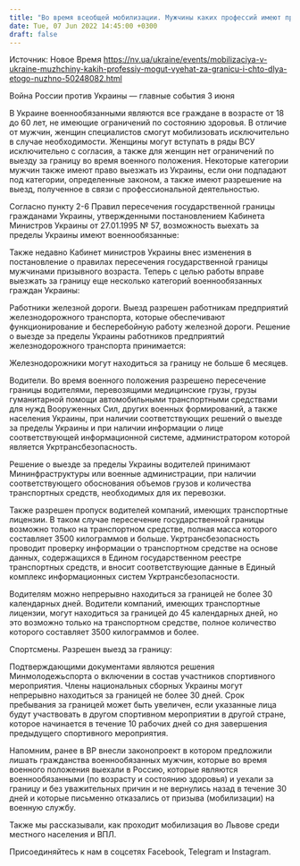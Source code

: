 ```yaml
---
title: "Во время всеобщей мобилизации. Мужчины каких профессий имеют право выезжать за границу"
date: Tue, 07 Jun 2022 14:45:00 +0300
draft: false
---
```

Источник: Новое Время https://nv.ua/ukraine/events/mobilizaciya-v-ukraine-muzhchiny-kakih-professiy-mogut-vyehat-za-granicu-i-chto-dlya-etogo-nuzhno-50248082.html


Война России против Украины — главные события 3 июня

В Украине военнообязанными являются все граждане в возрасте от 18 до 60 лет, не имеющие ограничений по состоянию здоровья. В отличие от мужчин, женщин специалистов смогут мобилизовать исключительно в случае необходимости. Женщины могут вступать в ряды ВСУ исключительно с согласия, а также для женщин нет ограничений по выезду за границу во время военного положения. Некоторые категории мужчин также имеют право выезжать из Украины, если они подпадают под категории, определенные законом, а также имеют разрешение на выезд, полученное в связи с профессиональной деятельностью.

Согласно пункту 2-6 Правил пересечения государственной границы гражданами Украины, утвержденными постановлением Кабинета Министров Украины от 27.01.1995 № 57, возможность выехать за пределы Украины имеют военнообязанные:

Также недавно Кабинет министров Украины внес изменения в постановление о правилах пересечения государственной границы мужчинами призывного возраста. Теперь с целью работы вправе выезжать за границу еще несколько категорий военнообязанных граждан Украины:

Работники железной дороги. Выезд разрешен работникам предприятий железнодорожного транспорта, которые обеспечивают функционирование и бесперебойную работу железной дороги. Решение о выезде за пределы Украины работников предприятий железнодорожного транспорта принимается:

 Железнодорожники могут находиться за границу не больше 6 месяцев.

Водители. Во время военного положения разрешено пересечение границы водителями, перевозящими медицинские грузы, грузы гуманитарной помощи автомобильными транспортными средствами для нужд Вооруженных Сил, других военных формирований, а также населения Украины, при наличии соответствующих решений о выезде за пределы Украины и при наличии информации о лице соответствующей информационной системе, администратором которой является Укртрансбезопасность.

 Решение о выезде за пределы Украины водителей принимают Мининфраструктуры или военные администрации, при наличии соответствующего обоснования объемов грузов и количества транспортных средств, необходимых для их перевозки.

 Также разрешен пропуск водителей компаний, имеющих транспортные лицензии. В таком случае пересечение государственной границы возможно только на транспортном средстве, полная масса которого составляет 3500 килограммов и больше. Укртрансбезопасность проводит проверку информации о транспортном средстве на основе данных, содержащихся в Едином государственном реестре транспортных средств, и вносит соответствующие данные в Единый комплекс информационных систем Укртрансбезопасности.

 Водителям можно непрерывно находиться за границей не более 30 календарных дней. Водители компаний, имеющих транспортные лицензии, могут находиться за границей до 45 календарных дней, но это возможно только на транспортном средстве, полное количество которого составляет 3500 килограммов и более.

Спортсмены. Разрешен выезд за границу:

 Подтверждающими документами являются решения Минмолодежьспорта о включении в состав участников спортивного мероприятия. Члены национальных сборных Украины могут непрерывно находиться за границей не более 30 дней. Срок пребывания за границей может быть увеличен, если указанные лица будут участвовать в другом спортивном мероприятии в другой стране, которое начинается в течение 10 рабочих дней со дня завершения предыдущего спортивного мероприятия.

Напомним, ранее в ВР внесли законопроект в котором предложили лишать гражданства военнообязанных мужчин, которые во время военного положения выехали в Россию, которые являются военнообязанными (по возрасту и состоянию здоровья) и уехали за границу и без уважительных причин и не вернулись назад в течение 30 дней и которые письменно отказались от призыва (мобилизации) на военную службу.

Также мы рассказывали, как проходит мобилизация во Львове среди местного населения и ВПЛ.

Присоединяйтесь к нам в соцсетях Facebook, Telegram и Instagram.
